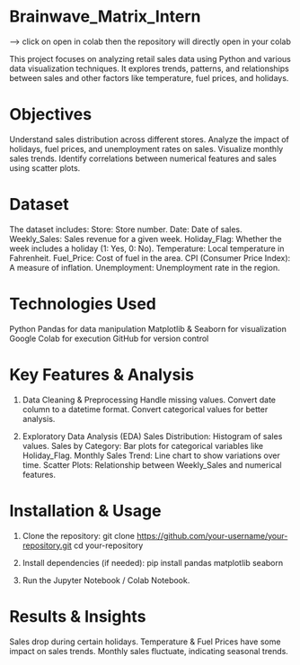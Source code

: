# Brainwave_Matrix_Intern
--> click on open in colab then the repository will directly open in your colab

This project focuses on analyzing retail sales data using Python and various data visualization techniques. It explores trends, patterns, and relationships between sales and other factors like temperature, fuel prices, and holidays.

# Objectives
Understand sales distribution across different stores.
Analyze the impact of holidays, fuel prices, and unemployment rates on sales.
Visualize monthly sales trends.
Identify correlations between numerical features and sales using scatter plots.

# Dataset
The dataset includes:
Store: Store number.
Date: Date of sales.
Weekly_Sales: Sales revenue for a given week.
Holiday_Flag: Whether the week includes a holiday (1: Yes, 0: No).
Temperature: Local temperature in Fahrenheit.
Fuel_Price: Cost of fuel in the area.
CPI (Consumer Price Index): A measure of inflation.
Unemployment: Unemployment rate in the region.

# Technologies Used
Python
Pandas for data manipulation
Matplotlib & Seaborn for visualization
Google Colab for execution
GitHub for version control

# Key Features & Analysis
1. Data Cleaning & Preprocessing
Handle missing values.
Convert date column to a datetime format.
Convert categorical values for better analysis.

2. Exploratory Data Analysis (EDA)
Sales Distribution: Histogram of sales values.
Sales by Category: Bar plots for categorical variables like Holiday_Flag.
Monthly Sales Trend: Line chart to show variations over time.
Scatter Plots: Relationship between Weekly_Sales and numerical features.

# Installation & Usage
1. Clone the repository:
git clone https://github.com/your-username/your-repository.git
cd your-repository

2. Install dependencies (if needed):
pip install pandas matplotlib seaborn

3. Run the Jupyter Notebook / Colab Notebook.

# Results & Insights
Sales drop during certain holidays.
Temperature & Fuel Prices have some impact on sales trends.
Monthly sales fluctuate, indicating seasonal trends.
